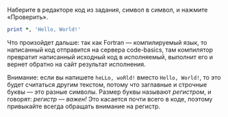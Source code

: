 Наберите в редакторе код из задания, символ в символ, и нажмите «Проверить».

```fortran
print *, 'Hello, World!'
```

Что произойдет дальше: так как Fortran — компилируемый язык, то написанный код отправится на сервера code-basics, там компилятор превратит написанный исходный код в исполняемый, выполнит его и вернет обратно на сайт результат исполнения.

Внимание: если вы напишете `heLLo, woRld!` вместо `Hello, World!`, то это будет считаться другим текстом, потому что заглавные и строчные буквы — это разные символы. Размер буквы называют _регистром_, и говорят: _регистр — важен!_ Это касается почти всего в коде, поэтому привыкайте всегда обращать внимание на регистр.
